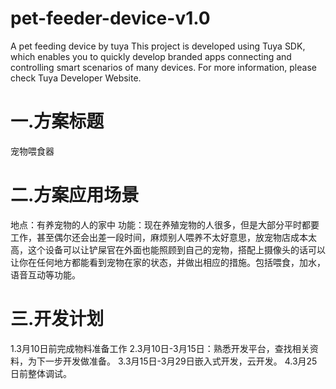 # pet-feeder-device-v1.0
A pet feeding device by tuya
This project is developed using Tuya SDK, which enables you to quickly develop branded apps connecting and controlling smart scenarios of many devices.
For more information, please check Tuya Developer Website.

一.方案标题
===
宠物喂食器

二.方案应用场景
===
地点：有养宠物的人的家中
功能：现在养殖宠物的人很多，但是大部分平时都要工作，甚至偶尔还会出差一段时间，麻烦别人喂养不太好意思，放宠物店成本太高，这个设备可以让铲屎官在外面也能照顾到自己的宠物，搭配上摄像头的话可以让你在任何地方都能看到宠物在家的状态，并做出相应的措施。包括喂食，加水，语音互动等功能。

三.开发计划
====
1.3月10日前完成物料准备工作
2.3月10日-3月15日：熟悉开发平台，查找相关资料，为下一步开发做准备。
3.3月15日-3月29日嵌入式开发，云开发。
4.3月25日前整体调试。
